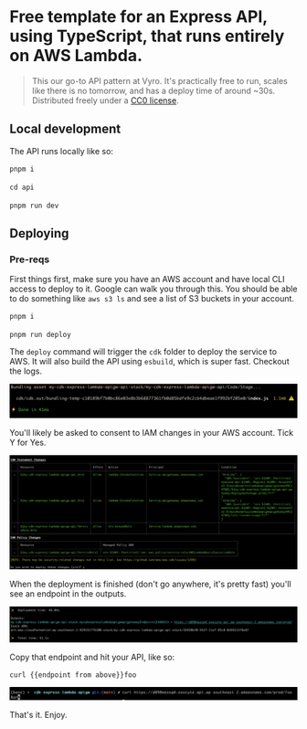 # Free template for an Express API, using TypeScript, that runs entirely on AWS Lambda.

> This our go-to API pattern at Vyro. It's practically free to run, scales like there is no tomorrow, and has a deploy time of around ~30s. Distributed freely under a [CC0 license](./LICENSE.txt).

## Local development

The API runs locally like so:

```
pnpm i

cd api

pnpm run dev
```

## Deploying

### Pre-reqs

First things first, make sure you have an AWS account and have local CLI access to deploy to it. Google can walk you through this. You should be able to do something like `aws s3 ls` and see a list of S3 buckets in your account.

```
pnpm i

pnpm run deploy
```

The `deploy` command will trigger the `cdk` folder to deploy the service to AWS. It will also build the API using `esbuild`, which is super fast. Checkout the logs.

![](./screenshots/build.png)

You'll likely be asked to consent to IAM changes in your AWS account. Tick Y for Yes.

![](./screenshots/iam.png)

When the deployment is finished (don't go anywhere, it's pretty fast) you'll see an endpoint in the outputs.

![](./screenshots/outputs.png)

Copy that endpoint and hit your API, like so:

```
curl {{endpoint from above}}foo
```

![](./screenshots/curl.png)

That's it. Enjoy.
